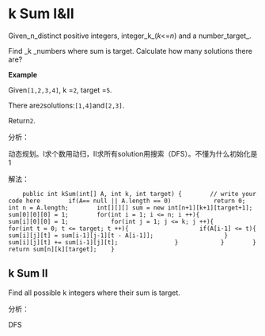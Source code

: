 # k Sum I&II

Given_n\_distinct positive integers, integer\_k_\(_k_&lt;=_n_\) and a number_target_.

Find \_k \_numbers where sum is target. Calculate how many solutions there are?

**Example**

Given`[1,2,3,4]`, k =`2`, target =`5`.

There are`2`solutions:`[1,4]`and`[2,3]`.

Return`2`.

分析：

动态规划。I求个数用动归，II求所有solution用搜索（DFS）。不懂为什么初始化是1

解法：

```text
    public int kSum(int[] A, int k, int target) {        // write your code here        if(A== null || A.length == 0)            return 0;        int n = A.length;        int[][][] sum = new int[n+1][k+1][target+1];        sum[0][0][0] = 1;        for(int i = 1; i <= n; i ++){            sum[i][0][0] = 1;            for(int j = 1; j <= k; j ++){                for(int t = 0; t <= target; t ++){                    if(A[i-1] <= t){                        sum[i][j][t] = sum[i-1][j-1][t - A[i-1]];                    }                    sum[i][j][t] += sum[i-1][j][t];                }            }        }        return sum[n][k][target];    }
```

## k Sum II

Find all possible k integers where their sum is target.

分析：

DFS

